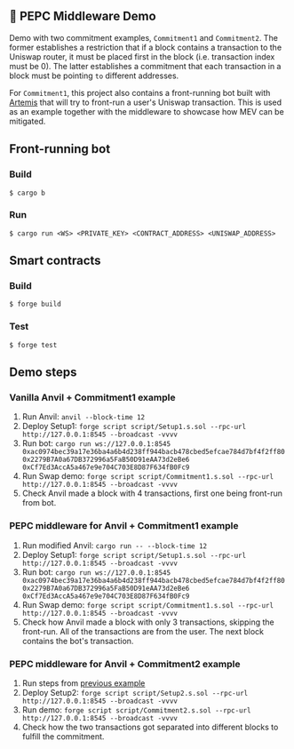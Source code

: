 ## 🥤 PEPC Middleware Demo

Demo with two commitment examples, `Commitment1` and `Commitment2`. The former establishes a restriction that if a block contains a transaction to the Uniswap router, it must be placed first in the block (i.e. transaction index must be 0). The latter establishes a commitment that each transaction in a block must be pointing `to` different addresses.

For `Commitment1`, this project also contains a front-running bot built with [Artemis](https://github.com/paradigmxyz/artemis) that will try to front-run a user's Uniswap transaction. This is used as an example together with the middleware to showcase how MEV can be mitigated.

## Front-running bot

### Build

```shell
$ cargo b
```

### Run

```shell
$ cargo run <WS> <PRIVATE_KEY> <CONTRACT_ADDRESS> <UNISWAP_ADDRESS>
```

## Smart contracts

### Build

```shell
$ forge build
```

### Test

```shell
$ forge test
```

## Demo steps

### Vanilla Anvil + Commitment1 example

1. Run Anvil: `anvil --block-time 12`
2. Deploy Setup1: `forge script script/Setup1.s.sol --rpc-url http://127.0.0.1:8545 --broadcast -vvvv`
3. Run bot: `cargo run ws://127.0.0.1:8545 0xac0974bec39a17e36ba4a6b4d238ff944bacb478cbed5efcae784d7bf4f2ff80 0x2279B7A0a67DB372996a5FaB50D91eAA73d2eBe6 0xCf7Ed3AccA5a467e9e704C703E8D87F634fB0Fc9`
4. Run Swap demo: `forge script script/Commitment1.s.sol --rpc-url http://127.0.0.1:8545 --broadcast -vvvv`
5. Check Anvil made a block with 4 transactions, first one being front-run from bot.

### PEPC middleware for Anvil + Commitment1 example

1. Run modified Anvil: `cargo run -- --block-time 12`
2. Deploy Setup1: `forge script script/Setup1.s.sol --rpc-url http://127.0.0.1:8545 --broadcast -vvvv`
3. Run bot: `cargo run ws://127.0.0.1:8545 0xac0974bec39a17e36ba4a6b4d238ff944bacb478cbed5efcae784d7bf4f2ff80 0x2279B7A0a67DB372996a5FaB50D91eAA73d2eBe6 0xCf7Ed3AccA5a467e9e704C703E8D87F634fB0Fc9`
4. Run Swap demo: `forge script script/Commitment1.s.sol --rpc-url http://127.0.0.1:8545 --broadcast -vvvv`
5. Check how Anvil made a block with only 3 transactions, skipping the front-run. All of the transactions are from the user. The next block contains the bot's transaction.

### PEPC middleware for Anvil + Commitment2 example

1. Run steps from [previous example](#pepc-middleware-for-anvil--commitment1-example)
1. Deploy Setup2: `forge script script/Setup2.s.sol --rpc-url http://127.0.0.1:8545 --broadcast -vvvv`
2. Run demo: `forge script script/Commitment2.s.sol --rpc-url http://127.0.0.1:8545 --broadcast -vvvv`
3. Check how the two transactions got separated into different blocks to fulfill the commitment.
